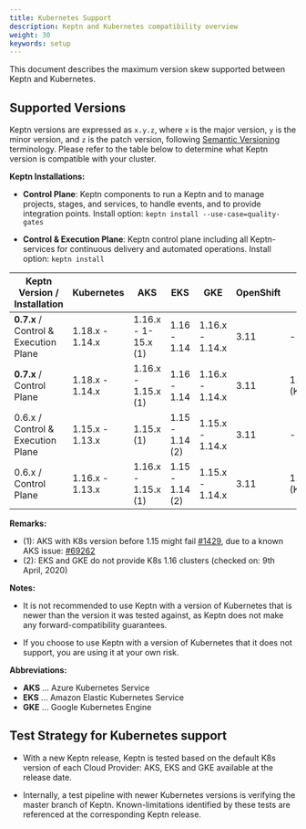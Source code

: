 ```yaml
---
title: Kubernetes Support
description: Keptn and Kubernetes compatibility overview
weight: 30
keywords: setup
---
```


This document describes the maximum version skew supported between Keptn and Kubernetes.

## Supported Versions

Keptn versions are expressed as `x.y.z`, where `x` is the major version, `y` is the minor version, and `z` is the patch version, following [Semantic Versioning](https://semver.org/spec/v2.0.0.html) terminology. Please refer to the table below to determine what Keptn version is compatible with your cluster.

**Keptn Installations:**

* **Control Plane**: Keptn components to run a Keptn and to manage projects, stages, and services, to handle events, and to provide integration points. Install option: `keptn install --use-case=quality-gates`

* **Control & Execution Plane**: Keptn control plane including all Keptn-services for continuous delivery and automated operations. Install option: `keptn install`

<!-- use https://www.tablesgenerator.com/markdown_tables# for editing -->

| Keptn Version /<br>Installation       | Kubernetes      | AKS             | EKS         | GKE             | OpenShift | Minikube              | MicroK8s<br>(experimental) | Minishift<br>(experimental) |
|---------------------------------------|-----------------|-----------------|-------------|-----------------|-----------|-----------------------|----------------------------|-----------------------------|
| **0.7.x** / <br>Control & Execution Plane | 1.18.x - 1.14.x | 1.16.x - 1-15.x (1)   | 1.16 - 1.14 | 1.16.x - 1.14.x | 3.11      | -                     | -                          | 1.34.2<br>(K8s: 1.11.x)     |
| **0.7.x** / <br>Control Plane             | 1.18.x - 1.14.x | 1.16.x - 1.15.x (1)   | 1.16 - 1.14 | 1.16.x - 1.14.x | 3.11      | 1.2 <br>(K8s:1.15.x) | 1.18.x                     | 1.34.2<br>(K8s: 1.11.x)     |
| 0.6.x / <br>Control & Execution Plane | 1.15.x - 1.13.x | 1.15.x (1)   | 1.15 - 1.14 (2) | 1.15.x - 1.14.x | 3.11      | -                     | -                          | 1.34.2<br>(K8s: 1.11.x)     |
| 0.6.x / <br>Control Plane             | 1.16.x - 1.13.x | 1.16.x - 1.15.x (1)  | 1.15 - 1.14 (2) | 1.15.x - 1.14.x | 3.11      | 1.2 <br>(K8s:1.15.x) | 1.18.x                     | 1.34.2<br>(K8s: 1.11.x)     |

**Remarks:**

* (1): AKS with K8s version before 1.15 might fail [#1429](https://github.com/keptn/keptn/issues/1429), due to a known AKS issue: [#69262](https://github.com/kubernetes/kubernetes/issues/69262)
* (2): EKS and GKE do not provide K8s 1.16 clusters (checked on: 9th April, 2020)

**Notes:**

* It is not recommended to use Keptn with a version of Kubernetes that is newer than the version it was tested against, as Keptn does not make any forward-compatibility guarantees.

* If you choose to use Keptn with a version of Kubernetes that it does not support, you are using it at your own risk.

**Abbreviations:**

* **AKS** ... Azure Kubernetes Service
* **EKS** ... Amazon Elastic Kubernetes Service
* **GKE** ... Google Kubernetes Engine

## Test Strategy for Kubernetes support

* With a new Keptn release, Keptn is tested based on the default K8s version of each Cloud Provider: AKS, EKS and GKE available at the release date.

* Internally, a test pipeline with newer Kubernetes versions is verifying the master branch of Keptn. Known-limitations identified by these tests are referenced at the corresponding Keptn release. 

